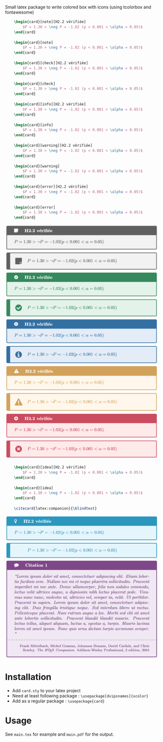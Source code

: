 Small latex package to write colored box with icons (using tcolorbox and fontawesome)

```tex
    \begin{card}[note][H2.2 vérifiée]
        $P = 1.30 > \neg P = -1.02 (p < 0.001 < \alpha = 0.05)$  
    \end{card}

    \begin{card}[note]
        $P = 1.30 > \neg P = -1.02 (p < 0.001 < \alpha = 0.05)$  
    \end{card}
    
    \begin{card}[check][H2.2 vérifiée]
        $P = 1.30 > \neg P = -1.02 (p < 0.001 < \alpha = 0.05)$  
    \end{card}

    \begin{card}[check]
        $P = 1.30 > \neg P = -1.02 (p < 0.001 < \alpha = 0.05)$  
    \end{card}
    
    \begin{card}[info][H2.2 vérifiée]
        $P = 1.30 > \neg P = -1.02 (p < 0.001 < \alpha = 0.05)$  
    \end{card}

    \begin{card}[info]
        $P = 1.30 > \neg P = -1.02 (p < 0.001 < \alpha = 0.05)$  
    \end{card}
    
    \begin{card}[warning][H2.2 vérifiée]
        $P = 1.30 > \neg P = -1.02 (p < 0.001 < \alpha = 0.05)$  
    \end{card}

    \begin{card}[warning]
        $P = 1.30 > \neg P = -1.02 (p < 0.001 < \alpha = 0.05)$  
    \end{card}
    
    \begin{card}[error][H2.2 vérifiée]
        $P = 1.30 > \neg P = -1.02 (p < 0.001 < \alpha = 0.05)$  
    \end{card}

    \begin{card}[error]
        $P = 1.30 > \neg P = -1.02 (p < 0.001 < \alpha = 0.05)$  
    \end{card}
```

![](preview_1.png)

```tex
    \begin{card}[idea][H2.2 vérifiée]
        $P = 1.30 > \neg P = -1.02 (p < 0.001 < \alpha = 0.05)$  
    \end{card}

    \begin{card}[idea]
        $P = 1.30 > \neg P = -1.02 (p < 0.001 < \alpha = 0.05)$  
    \end{card}
    
    \citecard{latex:companion}{\blindtext}
```

![](preview_2.png)

# Installation
* Add `card.sty` to your latex project
* Need at least following package : `\usepackage[dvipsnames]{xcolor}`
* Add as a regular package : `\usepackage{card}`

# Usage 

See `main.tex` for example and `main.pdf` for the output.
